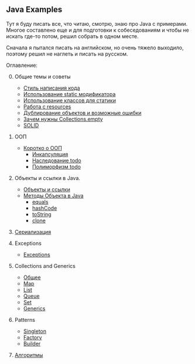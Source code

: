 ## Java Examples
Тут я буду писать все, что читаю, смотрю, знаю про Java с примерами.
Многое составлено еще и для подготовки к собеседованиям и чтобы не искать где-то потом, решил собрать в одном месте.

Сначала я пытался писать на английском, но очень тяжело выходило, поэтому решил не наглеть и писать на русском.

Оглавление:

0. Общие темы и советы
     * [Стиль написания кода](https://github.com/aarexer/java-ex/wiki/Code-style)
     * [Использование static модификатора](https://github.com/aarexer/java-ex/wiki/Static)
     * [Использование классов для статики](https://github.com/aarexer/java-ex/wiki/Classes-for-static)
     * [Работа с resources](https://github.com/aarexer/java-ex/wiki/Resources)
     * [Дублирование объектов и возможные ошибки](https://github.com/aarexer/java-ex/wiki/Duplicate-objects)
     * [Зачем нужны Collections.empty](https://github.com/aarexer/java-ex/wiki/Empty-in-Collections-and-Iterators)
     * [SOLID](https://github.com/aarexer/java-ex/wiki/SOLID)
1. ООП
     * [Коротко о ООП](https://github.com/aarexer/java-ex/wiki/OOP)
        * [Инкапсуляция](https://github.com/aarexer/java-ex/wiki/Encapsulation) 
        * [Наследование todo]()
        * [Полиморфизм todo]() 
2. Объекты и ссылки в Java.
     * [Объекты и ссылки](https://github.com/aarexer/java-ex/wiki/Objects-and-references)
     * [Методы Объекта в Java](https://github.com/aarexer/java-ex/wiki/Object-methods)
        * [equals](https://github.com/aarexer/java-ex/wiki/How-to-work-with-equals)
        * [hashCode](https://github.com/aarexer/java-ex/wiki/How-to-work-with-hashCode)
        * [toString](https://github.com/aarexer/java-ex/wiki/How-to-work-with-toString)
        * [clone](https://github.com/aarexer/java-ex/wiki/How-about-Clone%3F)
3. [Сериализация](https://github.com/aarexer/java-ex/wiki/Serialization)
4. Exceptions
     * [Exceptions](https://github.com/aarexer/java-ex/wiki/Exceptions)
5. Collections and Generics
    * [Общее](https://github.com/aarexer/java-ex/wiki/Collections)
    * [Map](https://github.com/aarexer/java-ex/wiki/Map-in-Java)
    * [List]()
    * [Queue]()
    * [Set]()
    * [Generics](https://github.com/aarexer/java-ex/wiki/Generics)
6. Patterns
     * [Singleton](https://github.com/aarexer/java-ex/wiki/Singleton)
     * [Factory](https://github.com/aarexer/java-ex/wiki/Factory-pattern)
     * [Builder](https://github.com/aarexer/java-ex/wiki/Builder-pattern)

7. [Алгоритмы](https://github.com/aarexer/java-ex/wiki/Algorithms)
